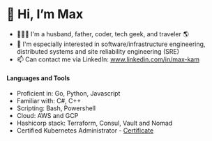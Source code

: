 # 👋 Hi, I’m Max

- :family_man_woman_boy: I'm a husband, father, coder, tech geek, and traveler :earth_americas:
- 👀 I'm especially interested in software/infrastructure engineering, distributed systems and site reliability engineering (SRE)
- 📫 Can contact me via LinkedIn: www.linkedin.com/in/max-kam

#### Languages and Tools
- Proficient in: Go, Python, Javascript
- Familiar with: C#, C++
- Scripting: Bash, Powershell
- Cloud: AWS and GCP
- Hashicorp stack: Terraform, Consul, Vault and Nomad
- Certified Kubernetes Administrator - [Certificate](https://www.credly.com/badges/dd53110d-b260-44be-92a4-8dce4e751564)  


